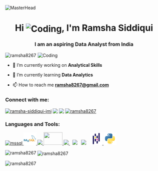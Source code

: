 ![MasterHead](https://wallpaperaccess.com/full/3959399.jpg)
<h1 align="center">Hi <img align="center" alt="Coding" width="70" src="https://i.pinimg.com/originals/72/f5/d8/72f5d83a6fcb756a1d0a5d296eeca0d5.gif">, I'm Ramsha Siddiqui</h1>
<h3 align="center">I am an aspiring Data Analyst from India</h3>
<img align="right" alt="Coding" width="400" src="https://www.careerguide.com/career/wp-content/uploads/2021/07/dream-job_new1.gif">
<p align="left"> <img src="https://komarev.com/ghpvc/?username=ramsha8267&label=Profile%20views&color=0e75b6&style=flat" alt="ramsha8267" /> </p>

- 🔭 I’m currently working on **Analytical Skills**

- 🌱 I’m currently learning **Data Analytics**

- 📫 How to reach me **ramsha8267@gmail.com** 

<h3 align="left">Connect with me:</h3>
<p align="left">
<a href="https://linkedin.com/in/ramsha-siddiqui-jmi" target="blank"><img align="center" src="https://raw.githubusercontent.com/rahuldkjain/github-profile-readme-generator/master/src/images/icons/Social/linked-in-alt.svg" alt="ramsha-siddiqui-jmi" height="30" width="40" /></a>
<a href = "https://github.com/ramsha8267" ><img align="center" src="https://img.icons8.com/windows/48/000000/github.png"/></a>
<a href="mailto:ramsha8267@gmail.com" ><img align="center" src="https://img.icons8.com/color/48/000000/gmail-new.png"/></a>
<a href="https://www.hackerrank.com/ramsha8267" target="blank"><img align="center" src="https://raw.githubusercontent.com/rahuldkjain/github-profile-readme-generator/master/src/images/icons/Social/hackerrank.svg" alt="ramsha8267" height="30" width="40" /></a>
</p>

<h3 align="left">Languages and Tools:</h3>
<p align="left"> <a href="https://www.microsoft.com/en-us/sql-server" target="_blank" rel="noreferrer"> <img src="https://www.svgrepo.com/show/303229/microsoft-sql-server-logo.svg" alt="mssql" width="40" height="40"/> </a> <a href="https://www.mysql.com/" target="_blank" rel="noreferrer"> <img src="https://raw.githubusercontent.com/devicons/devicon/master/icons/mysql/mysql-original-wordmark.svg" alt="mysql" width="40" height="40"/> </a> <a href="https://www.tableau.com/" target="_blank"> <img src="https://img.icons8.com/color/48/000000/tableau-software.png"/> </a> <a href="https://powerbi.microsoft.com/en-au/" target="_blank"> <img src="https://logos-world.net/wp-content/uploads/2022/02/Microsoft-Power-BI-Symbol.png" width="60" height="40"/> </a> 
<a style="padding-right:8px;" href="https://www.microsoft.com/en-in/microsoft-365/excel" target="_blank"><img src="https://img.icons8.com/fluency/48/000000/microsoft-excel-2019.png"/> </a> </a>
    <a style="padding-right:8px;" href="https://www.microsoft.com/en-us/microsoft-365/word" target="_blank"> <img src="https://img.icons8.com/ios-filled/50/000000/ms-word.png"/></a> </a>
    <a style="padding-right:8px;" href="https://www.google.com/sheets/about/" target="_blank"> <img src="https://img.icons8.com/color/48/000000/google-sheets.png"/></a> <a href="https://pandas.pydata.org/" target="_blank" rel="noreferrer"> <img src="https://raw.githubusercontent.com/devicons/devicon/2ae2a900d2f041da66e950e4d48052658d850630/icons/pandas/pandas-original.svg" alt="pandas" width="40" height="40"/> </a> <a href="https://www.python.org" target="_blank" rel="noreferrer"> <img src="https://raw.githubusercontent.com/devicons/devicon/master/icons/python/python-original.svg" alt="python" width="40" height="40"/> </a> </p>

<p><img align="left" src="https://github-readme-stats.vercel.app/api/top-langs?username=ramsha8267&show_icons=true&locale=en&layout=compact" alt="ramsha8267" /></p>

<p>&nbsp;<img align="center" src="https://github-readme-stats.vercel.app/api?username=ramsha8267&show_icons=true&locale=en" alt="ramsha8267" /></p>

<p><img align="center" src="https://github-readme-streak-stats.herokuapp.com/?user=ramsha8267&" alt="ramsha8267" /></p>


